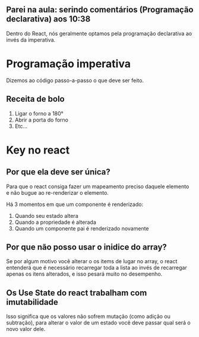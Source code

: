 ## Parei na aula: serindo comentários (Programação declarativa) aos 10:38

Dentro do React, nós geralmente optamos pela programação declarativa ao invés da imperativa.

# Programação imperativa

Dizemos ao código passo-a-passo o que deve ser feito.

## Receita de bolo

1. Ligar o forno a 180°
2. Abrir a porta do forno
3. Etc...


# Key no react

## Por que ela deve ser única?
Para que o react consiga fazer um mapeamento preciso daquele elemento e não bugue ao re-renderizar o elemento.

Há 3 momentos em que um componente é renderizado:

1. Quando seu estado altera
2. Quando a propriedade é alterada
3. Quando um componente pai é renderizado novamente

## Por que não posso usar o inidice do array?

Se por algum motivo você alterar o os items de lugar no array, o react entenderá que é necessário recarregar toda a lista ao invés de recarregar apenas os itens alterados, e isso pesará muito no desempenho. 

## Os Use State do react trabalham com imutabilidade

Isso significa que os valores não sofrem mutação (como adição ou subtração), para alterar o valor de um estado você deve passar qual será o novo valor dele.